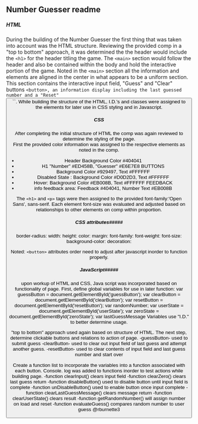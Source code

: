 ## Number Guesser readme ##

##### HTML #####

During the building of the Number Guesser the first thing that was taken into account was the HTML structure.
Reviewing the provided comp in a "top to bottom" approach, it was determined the the header would include the ``<h1>`` for the header titling the game.
The ``<main>`` section would follow the header and also be contained within the body and hold the interactive portion of the game.
Noted in the ``<main>`` section all the information and elements are aligned in the center in what appears to be a uniform section.
This section contains the interactive input field, "Guess" and "Clear" buttons ``<button>, an information display including the last guessed number and a "Reset" ``<button>``.
While building the structure of the HTML, I.D.'s and classes were assigned to the elements for later use in CSS styling and in Javascript.

##### CSS #####

After completing the initial structure of HTML the comp was again reviewed to determine the styling of the page.  
First the provided color information was assigned to the respective elements as noted in the comp.
- Header Background Color #404041
- H1 "Number" #ED458B, "Guesser" #E6E7E8
BUTTONS
- Background Color #929497, Text #FFFFFF
- Disabled State : Background Color #D0D2D3, Text #FFFFFF
- Hover: Background Color #EB008B, Text #FFFFFF
FEEDBACK
- info feedback area: Feedback #404041, Number Text #EB008B

The ``<h1>`` and ``<p>`` tags were then assigned to the provided font-family:'Open Sans', sans-serif.  Each element font-size was
evaluated and adjusted based on relationships to other elements on comp within proportion.

##### CSS attributes#####
  border-radius:
  width:
  height:
  color:
  margin:
  font-family:
  font-weight:
  font-size:
  background-color:
  decoration:

  Noted:  ``<button>`` attributes order need to adjust after javascript inorder to function properly.

  #####  JavaScript#####

  upon workup of HTML and CSS, Java script was incorporated based on functionality of page.  First, define global variables for use in later function:
  var guessButton = document.getElementById('guessButton');
  var clearButton = document.getElementById('clearButton');
  var resetButton = document.getElementById('resetButton');
  var randomNumber;
  var userState = document.getElementById('userState');
  var zeroState = document.getElementById('zeroState');
  var lastGuessMessage
  Variables use "I.D." to better determine usage.

  "top to bottom" approach used again based on structure of HTML.
  The next step, determine clickable buttons and relations to action of page.
  -guessButton- used to submit guess
  -clearButton- used to clear out input field of last guess and attempt another guess.
  -resetButton-  used to clear contents of input field and last guess number and start over

  Create a function list to incorporate the variables into a function associated with each button.
  Console. log was added to functions inorder to test actions while building page.
  -function clearInput() clears input field
  -function clearZero() clears last guess return
  -function disableButton() used to disable button until input field is complete
  -function unDisableButton() used to enable button once input complete
  -function clearLastGuessMessage() clears message return
  -function clearUserState() clears result
  -function getRandomNumber() will assign number on load and reset
  -function evaluateGuess() compares random number to user guess
 @rburnette3
